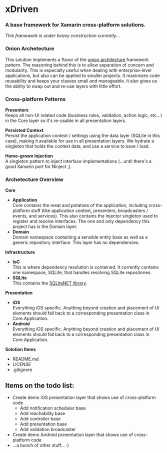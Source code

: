 # xDriven #
### A base framework for Xamarin cross-platform solutions. ###

*This framework is under heavy construction currently...*

### Onion Archetecture
This solution implements a flavor of the [onion architecture](http://www.develop.com/onionarchitecture "Onion Architecture") framework pattern. 
The reasoning behind this is to allow separation of concern and modularity. This is especially useful when dealing with 
enterprise-level applications, but also can be applied to smaller projects. It maximizes code reusability and keeps your classes small and 
manageable. It also gives us the ability to swap out and re-use layers with little effort.

### Cross-platform Patterns
**Presenters**  
Keeps all non-UI related code (business rules, validation, action logic, etc...) in the Core layer so it's re-usable in all presentation layers.

**Persisted Context**  
Persist the application context / settings using the data layer (SQLite in this case), making it available for use in all presentation layers. 
We hydrate a singleton that holds the context data, and use a service to save / load.

**Home-grown Injection**  
A singleton pattern to inject interface implementations (...until there's a good Xamarin port for Ninject ;).

### Archetecture Overview
**Core**

* **Application**  
Core contains the meat and potatoes of the application, including cross-platform stuff (like application context, presenters, 
broadcasters / events, and services). This also contains the Injector singleton used to register and resolve interfaces. The one and only 
dependency this project has is the Domain layer.
* **Domain**  
Domain namespace containing a sensible entity base as well as a generic repository interface. This layer has no dependencies.

**Infrastructure**
* **IoC**  
This is where dependency resolution is contained. It currently contains one namespace, SQLite, that handles resolving 
SQLite repositories.
* **SQLite**  
This contains the [SQLiteNET library](http://docs.xamarin.com/recipes/ios/data/sqlite/create_a_database_with_sqlitenet/ "SQLiteNET"). 

**Presentation**
* **iOS**  
Everything iOS specific. Anything beyond creation and placement of UI elements should fall back to a corresponding presentation class in Core.Application.
* **Android**  
Everything iOS specific. Anything beyond creation and placement of UI elements should fall back to a corresponding presentation class in Core.Application.

**Solution Items**
* README.md
* LICENSE
* .gitignore


## Items on the todo list:
* Create demo iOS presentation layer that shows use of cross-platform code  
	- Add notification scheduler base  
	- Add reachability base  
	- Add controller base  
	- Add presentation base  
	- Add validation broadcaster
* Create demo Android presentation layer that shows use of cross-platform code
* ...a bunch of other stuff... :)

